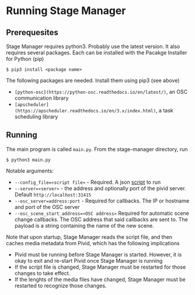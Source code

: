 # Running Stage Manager

## Prerequesites

Stage Manager requires python3.  Probably use the latest version.  It also requires several packages. Each can be installed with the Pacakge Installer for Python (pip)
```
$ pip3 install <package name>
```

The following packages are needed. Install them using pip3 (see above)

* `[python-osc](https://python-osc.readthedocs.io/en/latest/)`, an OSC communication library
* `[apscheduler](https://apscheduler.readthedocs.io/en/3.x/index.html)`, a task scheduling library

## Running

The main program is called `main.py`. From the stage-manager directory, run

```
$ python3 main.py
```

Notable arguments:
* `--config_file=«script file»` - Required.  A json [script](scripts.md) to run
* `--server=«server»` - the address and optionally port of the pivid server. Default `http://localhost:31415`
* `--osc_server=address:port` - Required for callbacks. The IP or hostname and port of the OSC server
* `--osc_scene_start_address=«OSC address»` Required for automatic scene change callbacks. The OSC address that said callbacks are sent to. The payload is a string containing the name of the new scene.

Note that upon startup, Stage Manager reads the script file, and then caches media metadata from Pivid, which has the following implications
* Pivid must be running before Stage Manager is started.  However, it is okay to exit and re-start Pivid once Stage Manager is running
* If the script file is changed, Stage Manager must be restarted for those changes to take effect.
* If the lenghts of the media files have changed, Stage Manager must be restarted to recognize those changes.
